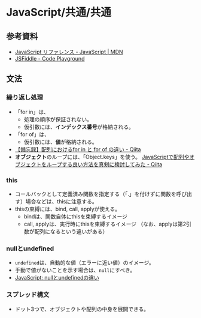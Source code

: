 # JavaScript/共通/共通

## 参考資料

- [JavaScript リファレンス - JavaScript | MDN](https://developer.mozilla.org/ja/docs/Web/JavaScript/Reference)
- [JSFiddle - Code Playground](https://jsfiddle.net/)

## 文法

### 繰り返し処理

- 「for in」は、
  - 処理の順序が保証されない。
  - 仮引数には、**インデックス番号**が格納される。
- 「for of」は、
  - 仮引数には、**値**が格納される。
- [【備忘録】配列におけるfor in と for of の違い - Qiita](https://qiita.com/nak435/items/0620284e74138ddb3dd4)
- **オブジェクト**のループには、「Object.keys」を使う。
  [JavaScriptで配列やオブジェクトをループする良い方法を真剣に検討してみた - Qiita](https://qiita.com/endam/items/808a084859e3a101ab8f)

### this

- コールバックとして定義済み関数を指定する（「.」を付けずに関数を呼び出す）場合などは、thisに注意する。
- thisの束縛には、bind, call, applyが使える。
  - bindは、関数自体にthisを束縛するイメージ
  - call, applyは、実行時にthisを束縛するイメージ
    （なお、applyは第2引数が配列になるという違いがある）

### nullとundefined

- `undefined`は、自動的な値（エラーに近い値）のイメージ。
- 手動で値がないことを示す場合は、`null`にすべき。
- [JavaScript: nullとundefinedの違い](https://javascript.step-learn.com/contents/J037-null-undefined.html)

### スプレッド構文

- ドット3つで、オブジェクトや配列の中身を展開できる。
